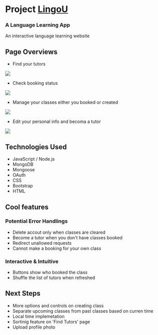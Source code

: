 # Project [LingoU](https://aqueous-oasis-27733-a8de969a1b47.herokuapp.com/)
### A Language Learning App

An interactive language learning website

## Page Overviews

- Find your tutors
<img src="./public/images/Screenshot 2023-11-09 at 11.28.49 AM.png">

- Check booking status
<img src="public/images/Screenshot 2023-11-09 at 11.31.40 AM.png">

- Manage your classes either you booked or created
<img src="public/images/Screenshot 2023-11-09 at 11.27.26 AM.png">

- Edit your personal info and becoma a tutor
<img src="public/images/Screenshot 2023-11-09 at 11.39.15 AM.png">

## Technologies Used

- JavaScript / Node.js
- MongoDB
- Mongoose
- OAuth
- CSS
- Bootstrap
- HTML

## Cool features

### Potential Error Handlings
- Delete accout only when classes are cleared
- Become a tutor when you don't have classes booked
- Redirect unallowed requests 
- Cannot make a booking for your own class

### Interactive & Intuitive
- Buttons show who booked the class
- Shuffle the list of tutors when refreshed


## Next Steps

- More options and controls on creating class
- Separate upcoming classes from past classes based on curren time
- Local time implemetation 
- Sortinig feature on 'Find Tutors' page
- Upload profile photo 